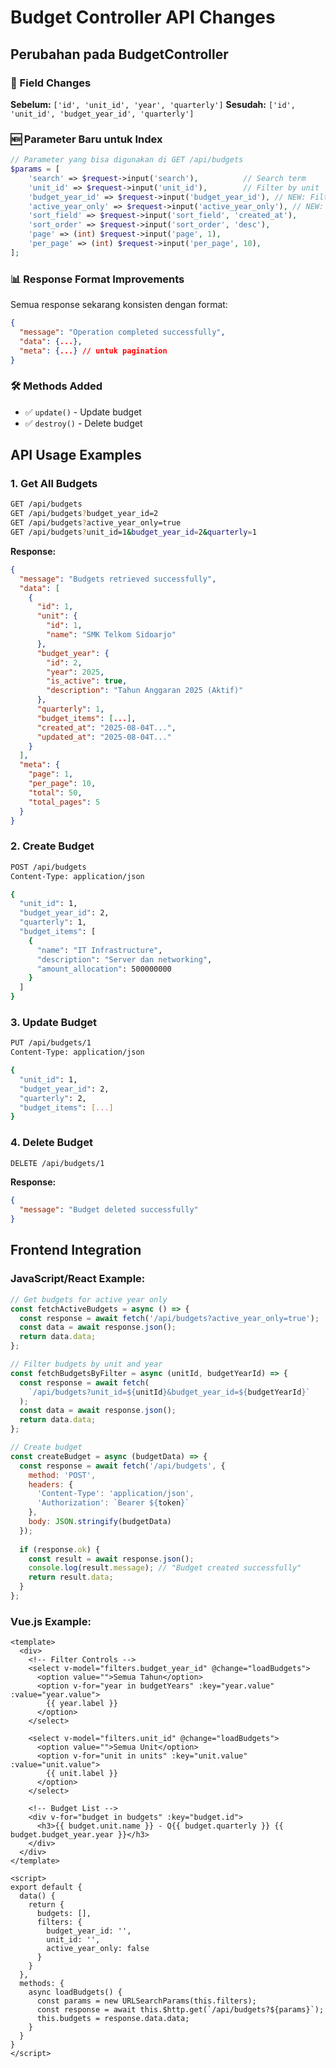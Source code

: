 # Budget Controller API Changes

## Perubahan pada BudgetController

### 🔄 Field Changes
**Sebelum:** `['id', 'unit_id', 'year', 'quarterly']`
**Sesudah:** `['id', 'unit_id', 'budget_year_id', 'quarterly']`

### 🆕 Parameter Baru untuk Index

```php
// Parameter yang bisa digunakan di GET /api/budgets
$params = [
    'search' => $request->input('search'),          // Search term
    'unit_id' => $request->input('unit_id'),        // Filter by unit
    'budget_year_id' => $request->input('budget_year_id'), // NEW: Filter by budget year
    'active_year_only' => $request->input('active_year_only'), // NEW: Only active year
    'sort_field' => $request->input('sort_field', 'created_at'),
    'sort_order' => $request->input('sort_order', 'desc'),
    'page' => (int) $request->input('page', 1),
    'per_page' => (int) $request->input('per_page', 10),
];
```

### 📊 Response Format Improvements

Semua response sekarang konsisten dengan format:
```json
{
  "message": "Operation completed successfully",
  "data": {...},
  "meta": {...} // untuk pagination
}
```

### 🛠️ Methods Added

- ✅ `update()` - Update budget
- ✅ `destroy()` - Delete budget

## API Usage Examples

### 1. Get All Budgets
```bash
GET /api/budgets
GET /api/budgets?budget_year_id=2
GET /api/budgets?active_year_only=true
GET /api/budgets?unit_id=1&budget_year_id=2&quarterly=1
```

**Response:**
```json
{
  "message": "Budgets retrieved successfully",
  "data": [
    {
      "id": 1,
      "unit": {
        "id": 1,
        "name": "SMK Telkom Sidoarjo"
      },
      "budget_year": {
        "id": 2,
        "year": 2025,
        "is_active": true,
        "description": "Tahun Anggaran 2025 (Aktif)"
      },
      "quarterly": 1,
      "budget_items": [...],
      "created_at": "2025-08-04T...",
      "updated_at": "2025-08-04T..."
    }
  ],
  "meta": {
    "page": 1,
    "per_page": 10,
    "total": 50,
    "total_pages": 5
  }
}
```

### 2. Create Budget
```bash
POST /api/budgets
Content-Type: application/json

{
  "unit_id": 1,
  "budget_year_id": 2,
  "quarterly": 1,
  "budget_items": [
    {
      "name": "IT Infrastructure",
      "description": "Server dan networking",
      "amount_allocation": 500000000
    }
  ]
}
```

### 3. Update Budget
```bash
PUT /api/budgets/1
Content-Type: application/json

{
  "unit_id": 1,
  "budget_year_id": 2,
  "quarterly": 2,
  "budget_items": [...]
}
```

### 4. Delete Budget
```bash
DELETE /api/budgets/1
```

**Response:**
```json
{
  "message": "Budget deleted successfully"
}
```

## Frontend Integration

### JavaScript/React Example:
```javascript
// Get budgets for active year only
const fetchActiveBudgets = async () => {
  const response = await fetch('/api/budgets?active_year_only=true');
  const data = await response.json();
  return data.data;
};

// Filter budgets by unit and year
const fetchBudgetsByFilter = async (unitId, budgetYearId) => {
  const response = await fetch(
    `/api/budgets?unit_id=${unitId}&budget_year_id=${budgetYearId}`
  );
  const data = await response.json();
  return data.data;
};

// Create budget
const createBudget = async (budgetData) => {
  const response = await fetch('/api/budgets', {
    method: 'POST',
    headers: {
      'Content-Type': 'application/json',
      'Authorization': `Bearer ${token}`
    },
    body: JSON.stringify(budgetData)
  });
  
  if (response.ok) {
    const result = await response.json();
    console.log(result.message); // "Budget created successfully"
    return result.data;
  }
};
```

### Vue.js Example:
```vue
<template>
  <div>
    <!-- Filter Controls -->
    <select v-model="filters.budget_year_id" @change="loadBudgets">
      <option value="">Semua Tahun</option>
      <option v-for="year in budgetYears" :key="year.value" :value="year.value">
        {{ year.label }}
      </option>
    </select>
    
    <select v-model="filters.unit_id" @change="loadBudgets">
      <option value="">Semua Unit</option>
      <option v-for="unit in units" :key="unit.value" :value="unit.value">
        {{ unit.label }}
      </option>
    </select>
    
    <!-- Budget List -->
    <div v-for="budget in budgets" :key="budget.id">
      <h3>{{ budget.unit.name }} - Q{{ budget.quarterly }} {{ budget.budget_year.year }}</h3>
    </div>
  </div>
</template>

<script>
export default {
  data() {
    return {
      budgets: [],
      filters: {
        budget_year_id: '',
        unit_id: '',
        active_year_only: false
      }
    }
  },
  methods: {
    async loadBudgets() {
      const params = new URLSearchParams(this.filters);
      const response = await this.$http.get(`/api/budgets?${params}`);
      this.budgets = response.data.data;
    }
  }
}
</script>
```
